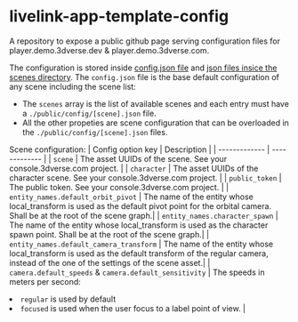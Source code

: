 # livelink-app-template-config
A repository to expose a public github page serving configuration files for player.demo.3dverse.dev &amp; player.demo.3dverse.com.

The configuration is stored inside [config.json file](./public/config.json) and [json files insice the scenes directory](./public/scenes).
The `config.json` file is the base default configuration of any scene including the scene list:

-   The `scenes` array is the list of available scenes and each entry must have a `./public/config/[scene].json` file.
-   All the other propeties are scene configuration that can be overloaded in the `./public/config/[scene].json` files.

Scene configuration:
| Config option key | Description |
| ------------- | ------------- |
| `scene` | The asset UUIDs of the scene. See your console.3dverse.com project. |
| `character` | The asset UUIDs of the character scene. See your console.3dverse.com project. |
| `public_token` | The public token. See your console.3dverse.com project. |
| `entity_names.default_orbit_pivot` | The name of the entity whose local_transform is used as the default pivot point for the orbital camera. Shall be at the root of the scene graph.|
| `entity_names.character_spawn` | The name of the entity whose local_transform is used as the character spawn point. Shall be at the root of the scene graph.|
| `entity_names.default_camera_transform` | The name of the entity whose local_transform is used as the default transform of the regular camera, instead of the one of the settings of the scene asset.|
| `camera.default_speeds` & `camera.default_sensitivity` | The speeds in meters per second:<br><li> `regular` is used by default<li>`focused` is used when the user focus to a label point of view. |
